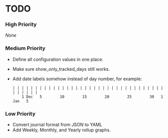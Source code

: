 # TODO

### High Priority
_None_

### Medium Priority
- Define all configuration values in one place.
- Make sure show_only_tracked_days still works.
- Add date labels somehow instead of day number, for example:

      | | | | | | | | | | | | | | | | | | | | | | | | | | | | | | | | | | | | | | | |
          1 Dec   5        10        15        20        25        30   1 Jan   5

### Low Priority
- Convert journal format from JSON to YAML
- Add Weekly, Monthly, and Yearly rollup graphs.
